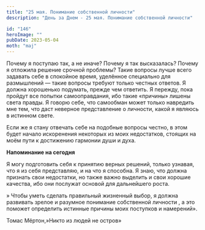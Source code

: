 ```yaml
---
title: "25 мая. Понимание собственной личности"
description: "День за Днем - 25 мая. Понимание собственной личности"

id: "146"
heroImage: ""
pubDate: 2023-05-04
moth: "maj"
---
```


Почему я поступаю так, а не иначе? Почему я так высказалась? Почему я отложила
решение срочной проблемы? Такие вопросы лучше всего задавать себе в спокойное
время, уделённое специально для размышлений — такие вопросы требуют только
честных ответов. Я должна хорошенько подумать, прежде чем ответить. Я пережду,
пока пройдут все попытки самооправдания, ибо такие «причины» лишены света
правды. Я говорю себе, что самообман может только навредить мне тем, что даст
неверное представление о личности, какой я являюсь в истинном свете.

Если же я стану отвечать себе на подобные вопросы честно, в этом будет начало
искоренения некоторых из моих недостатков, стоящих на моём пути к достижению
гармонии души и духа.

**Напоминание на сегодня**

Я могу подготовить себя к принятию верных решений, только узнавая, что я из
себя представляю, и на что я способна. Я знаю, что должна признать свои
недостатки, но также важно выделить и свои хорошие качества, ибо они послужат
основой для дальнейшего роста.

» Чтобы уметь сделать правильный жизненный выбор, я должна развивать зрелое и
разумное понимание собственной личности , а это поможет определить истинные
причины моих поступков и намерений».

Томас Мёртон,»Никто из людей не остров»
